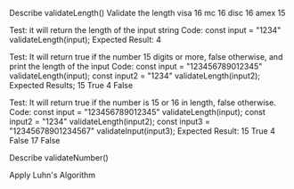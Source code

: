 Describe validateLength()
Validate the length
  visa 16
  mc 16
  disc 16
  amex 15

  Test: it will return the length of the input string
  Code:
    const input = "1234"
    validateLength(input);
  Expected Result: 
    4

  Test: It will return true if the number 15 digits or more, false otherwise, and print the length of the input
  Code: 
    const input = "123456789012345"
    validateLength(input);
    const input2 = "1234"
    validateLength(input2);
  Expected Results;
    15
    True 
    4
    False

  Test: It will return true if the number is 15 or 16 in length, false otherwise.
  Code: 
    const input = "123456789012345"
    validateLength(input);
    const input2 = "1234"
    validateLength(input2);
    const input3 = "12345678901234567"
    validateInput(input3);
  Expected Result:
      15
      True 
      4
      False
      17
      False


Describe validateNumber()


Apply Luhn's Algorithm


